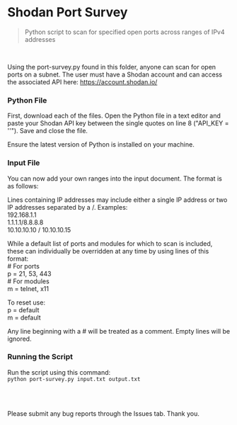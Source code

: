 # Shodan Port Survey
> Python script to scan for specified open ports across ranges of IPv4 addresses

<br/>

Using the port-survey.py found in this folder, anyone can scan for open ports on a subnet. The user must have a Shodan account and can access the associated API here: https://account.shodan.io/

### Python File

First, download each of the files. Open the Python file in a text editor and paste your Shodan API key between the single quotes on line 8 ("API_KEY = ''"). Save and close the file.

Ensure the latest version of Python is installed on your machine.

### Input File

You can now add your own ranges into the input document. The format is as follows:

Lines containing IP addresses may include either a single IP address or two IP addresses separated by a /. Examples:
<br/>192.168.1.1
<br/>1.1.1.1/8.8.8.8
<br/>10.10.10.10 / 10.10.10.15

While a default list of ports and modules for which to scan is included, these can individually be overridden at any time by using lines of this format:
<br/># For ports
<br/>p = 21, 53, 443
<br/># For modules
<br/>m = telnet, x11

To reset use:
<br/>p = default
<br/>m = default

Any line beginning with a # will be treated as a comment. Empty lines will be ignored.

### Running the Script

Run the script using this command:
<br/>```python port-survey.py input.txt output.txt```

<br/><br/>

Please submit any bug reports through the Issues tab. Thank you.
